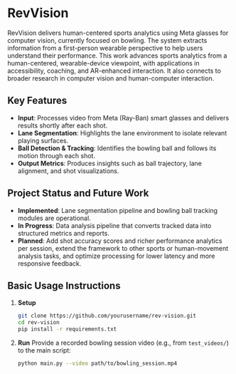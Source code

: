 # RevVision

RevVision delivers human-centered sports analytics using Meta glasses for computer vision, currently focused on bowling. The system extracts information from a first-person wearable perspective to help users understand their performance. This work advances sports analytics from a human-centered, wearable-device viewpoint, with applications in accessibility, coaching, and AR-enhanced interaction. It also connects to broader research in computer vision and human-computer interaction.

## Key Features
- **Input**: Processes video from Meta (Ray-Ban) smart glasses and delivers results shortly after each shot.
- **Lane Segmentation**: Highlights the lane environment to isolate relevant playing surfaces.
- **Ball Detection & Tracking**: Identifies the bowling ball and follows its motion through each shot.
- **Output Metrics**: Produces insights such as ball trajectory, lane alignment, and shot visualizations.

## Project Status and Future Work
- **Implemented**: Lane segmentation pipeline and bowling ball tracking modules are operational.
- **In Progress**: Data analysis pipeline that converts tracked data into structured metrics and reports.
- **Planned**: Add shot accuracy scores and richer performance analytics per session, extend the framework to other sports or human-movement analysis tasks, and optimize processing for lower latency and more responsive feedback.

## Basic Usage Instructions
1. **Setup**
   ```bash
   git clone https://github.com/yourusername/rev-vision.git
   cd rev-vision
   pip install -r requirements.txt
   ```
2. **Run**
   Provide a recorded bowling session video (e.g., from `test_videos/`) to the main script:
   ```bash
   python main.py --video path/to/bowling_session.mp4
   ```

